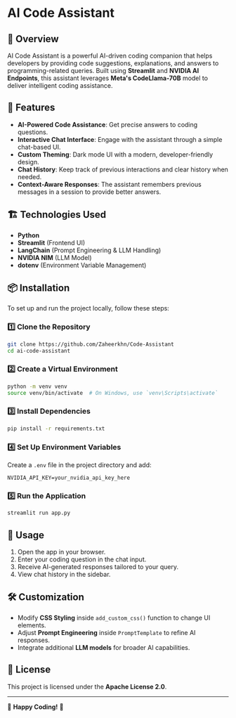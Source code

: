 # AI Code Assistant

## 🚀 Overview

AI Code Assistant is a powerful AI-driven coding companion that helps developers by providing code suggestions, explanations, and answers to programming-related queries. Built using **Streamlit** and **NVIDIA AI Endpoints**, this assistant leverages **Meta's CodeLlama-70B** model to deliver intelligent coding assistance.

## 🎯 Features

-  **AI-Powered Code Assistance**: Get precise answers to coding questions.
-  **Interactive Chat Interface**: Engage with the assistant through a simple chat-based UI.
-  **Custom Theming**: Dark mode UI with a modern, developer-friendly design.
-  **Chat History**: Keep track of previous interactions and clear history when needed.
-  **Context-Aware Responses**: The assistant remembers previous messages in a session to provide better answers.

## 🏗️ Technologies Used

- **Python** 
- **Streamlit**  (Frontend UI)
- **LangChain**  (Prompt Engineering & LLM Handling)
- **NVIDIA NIM**  (LLM Model)
- **dotenv**  (Environment Variable Management)

## 📦 Installation

To set up and run the project locally, follow these steps:

### 1️⃣ Clone the Repository

```bash
git clone https://github.com/Zaheerkhn/Code-Assistant
cd ai-code-assistant
```

### 2️⃣ Create a Virtual Environment

```bash
python -m venv venv
source venv/bin/activate  # On Windows, use `venv\Scripts\activate`
```

### 3️⃣ Install Dependencies

```bash
pip install -r requirements.txt
```

### 4️⃣ Set Up Environment Variables

Create a `.env` file in the project directory and add:

```env
NVIDIA_API_KEY=your_nvidia_api_key_here
```

### 5️⃣ Run the Application

```bash
streamlit run app.py
```

## 📌 Usage

1. Open the app in your browser.
2. Enter your coding question in the chat input.
3. Receive AI-generated responses tailored to your query.
4. View chat history in the sidebar.

## 🛠️ Customization

- Modify **CSS Styling** inside `add_custom_css()` function to change UI elements.
- Adjust **Prompt Engineering** inside `PromptTemplate` to refine AI responses.
- Integrate additional **LLM models** for broader AI capabilities.

## 📜 License

This project is licensed under the **Apache License 2.0**.

---

🎉 **Happy Coding!** 🎉

